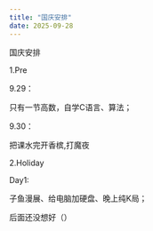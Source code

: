 ```yaml
---
title: "国庆安排"
date: 2025-09-28
---
```


国庆安排

1.Pre

9.29：

只有一节高数，自学C语言、算法；

9.30：

把课水完开香槟,打魔夜

2.Holiday

Day1:

子鱼漫展、给电脑加硬盘、晚上纯K局；

后面还没想好（）

